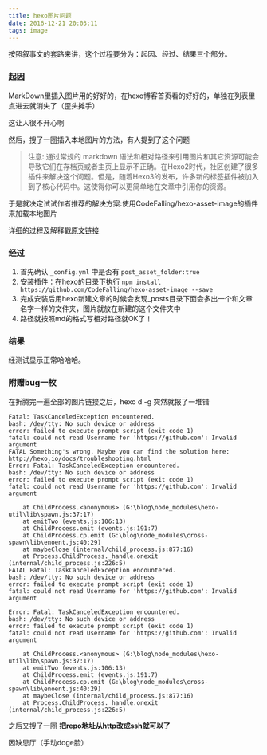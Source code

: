```yaml
---
title: hexo图片问题
date: 2016-12-21 20:03:11
tags: image
---
```


按照叙事文的套路来讲，这个过程要分为：起因、经过、结果三个部分。

### 起因

MarkDown里插入图片用的好好的，在hexo博客首页看的好好的，单独在列表里点进去就消失了（歪头摊手）

这让人很不开心啊

然后，搜了一圈插入本地图片的方法，有人提到了这个问题

>注意:
 通过常规的 markdown 语法和相对路径来引用图片和其它资源可能会导致它们在存档页或者主页上显示不正确。在Hexo2时代，社区创建了很多插件来解决这个问题。但是，随着Hexo3的发布，许多新的标签插件被加入到了核心代码中。这使得你可以更简单地在文章中引用你的资源。

 于是就决定试试作者推荐的解决方案:使用CodeFalling/hexo-asset-image的插件来加载本地图片

 详细的过程及解释戳[原文链接](http://www.jianshu.com/p/c2ba9533088a)

 ### 经过

 1. 首先确认 `_config.yml` 中是否有 `post_asset_folder:true`
 2. 安装插件：在hexo的目录下执行 `npm install https://github.com/CodeFalling/hexo-asset-image --save`
 3. 完成安装后用hexo新建文章的时候会发现_posts目录下面会多出一个和文章名字一样的文件夹，图片就放在新建的这个文件夹中
 4. 路径就按照md的格式写相对路径就OK了！


### 结果

 经测试显示正常哈哈哈。


### 附赠bug一枚

在折腾完一遍全部的图片链接之后，hexo d -g 突然就报了一堆错

```gitbash
Fatal: TaskCanceledException encountered.
bash: /dev/tty: No such device or address
error: failed to execute prompt script (exit code 1)
fatal: could not read Username for 'https://github.com': Invalid argument
FATAL Something's wrong. Maybe you can find the solution here: http://hexo.io/docs/troubleshooting.html
Error: Fatal: TaskCanceledException encountered.
bash: /dev/tty: No such device or address
error: failed to execute prompt script (exit code 1)
fatal: could not read Username for 'https://github.com': Invalid argument

    at ChildProcess.<anonymous> (G:\blog\node_modules\hexo-util\lib\spawn.js:37:17)
    at emitTwo (events.js:106:13)
    at ChildProcess.emit (events.js:191:7)
    at ChildProcess.cp.emit (G:\blog\node_modules\cross-spawn\lib\enoent.js:40:29)
    at maybeClose (internal/child_process.js:877:16)
    at Process.ChildProcess._handle.onexit (internal/child_process.js:226:5)
FATAL Fatal: TaskCanceledException encountered.
bash: /dev/tty: No such device or address
error: failed to execute prompt script (exit code 1)
fatal: could not read Username for 'https://github.com': Invalid argument

Error: Fatal: TaskCanceledException encountered.
bash: /dev/tty: No such device or address
error: failed to execute prompt script (exit code 1)
fatal: could not read Username for 'https://github.com': Invalid argument

    at ChildProcess.<anonymous> (G:\blog\node_modules\hexo-util\lib\spawn.js:37:17)
    at emitTwo (events.js:106:13)
    at ChildProcess.emit (events.js:191:7)
    at ChildProcess.cp.emit (G:\blog\node_modules\cross-spawn\lib\enoent.js:40:29)
    at maybeClose (internal/child_process.js:877:16)
    at Process.ChildProcess._handle.onexit (internal/child_process.js:226:5)
```

之后又搜了一圈 **把repo地址从http改成ssh就可以了**

因缺思厅（手动doge脸）

